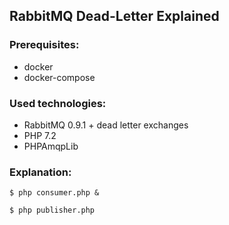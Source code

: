 ## RabbitMQ Dead-Letter Explained

### Prerequisites:
- docker
- docker-compose

### Used technologies:
- RabbitMQ 0.9.1 + dead letter exchanges
- PHP 7.2
- PHPAmqpLib

### Explanation:

```
$ php consumer.php & 
```

```
$ php publisher.php
```



